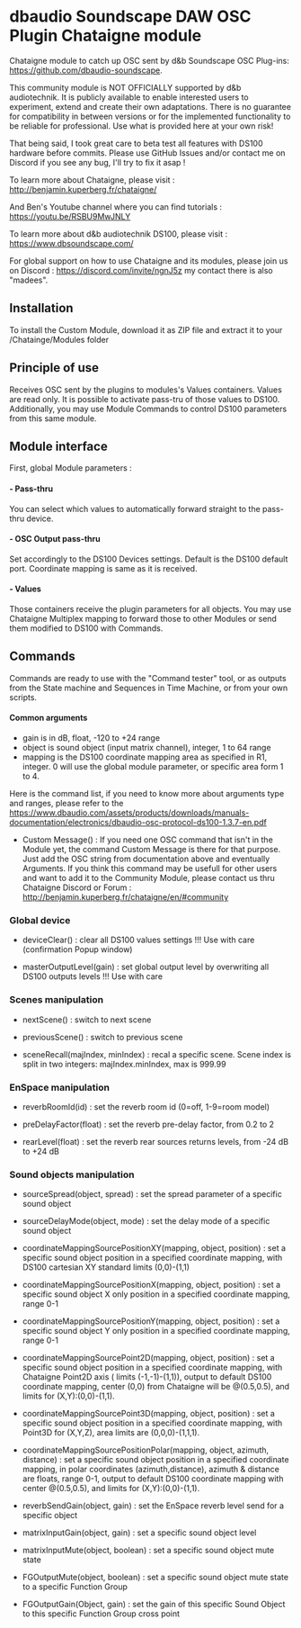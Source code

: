 # dbaudio Soundscape DAW OSC Plugin Chataigne module
Chataigne module to catch up OSC sent by d&b Soundscape OSC Plug-ins: https://github.com/dbaudio-soundscape.  

This community module is NOT OFFICIALLY supported by d&b audiotechnik.
It is publicly available to enable interested users to experiment, extend and create their own adaptations.
There is no guarantee for compatibility in between versions or for the implemented functionality to be reliable for professional.
Use what is provided here at your own risk!

That being said, I took great care to beta test all features with DS100 hardware before commits.
Please use GitHub Issues and/or contact me on Discord if you see any bug, I'll try to fix it asap !

To learn more about Chataigne, please visit : http://benjamin.kuperberg.fr/chataigne/

And Ben's Youtube channel where you can find tutorials : https://youtu.be/RSBU9MwJNLY

To learn more about d&amp;b audiotechnik DS100, please visit : https://www.dbsoundscape.com/  

For global support on how to use Chataigne and its modules, please join us on Discord : 
https://discord.com/invite/ngnJ5z my contact there is also "madees".

## Installation
To install the Custom Module, download it as ZIP file and extract it to your /Chatainge/Modules folder

## Principle of use
Receives OSC sent by the plugins to modules's Values containers. Values are read only.
It is possible to activate pass-tru of those values to DS100.
Additionally, you may use Module Commands to control DS100 parameters from this same module.

## Module interface
First, global Module parameters :
#### - Pass-thru
You can select which values to automatically forward straight to the pass-thru device.

#### - OSC Output pass-thru
Set accordingly to the DS100 Devices settings. Default is the DS100 default port.
Coordinate mapping is same as it is received.

#### - Values
Those containers receive the plugin parameters for all objects.
You may use Chataigne Multiplex mapping to forward those to other Modules or send them modified to DS100 with Commands.

## Commands
Commands are ready to use with the "Command tester" tool, or as outputs from the State machine and Sequences in Time Machine, or from your own scripts.

#### Common arguments
- gain is in dB, float, -120 to +24 range
- object is sound object (input matrix channel), integer, 1 to 64 range
- mapping is the DS100 coordinate mapping area as specified in R1, integer. 0 will use the global module parameter, or specific area form 1 to 4.

Here is the command list, if you need to know more about arguments type and ranges, please refer to the https://www.dbaudio.com/assets/products/downloads/manuals-documentation/electronics/dbaudio-osc-protocol-ds100-1.3.7-en.pdf

- Custom Message() :
If you need one OSC command that isn't in the Module yet, the command Custom Message is there for that purpose. Just add the OSC string from documentation above and eventually Arguments. If you think this command may be usefull for other users and want to add it to the Community Module, please contact us thru Chataigne Discord or Forum : http://benjamin.kuperberg.fr/chataigne/en/#community

### Global device
- deviceClear() : clear all DS100 values settings !!! Use with care (confirmation Popup window)

- masterOutputLevel(gain) : set global output level by overwriting all DS100 outputs levels !!! Use with care

### Scenes manipulation
- nextScene() : switch to next scene

- previousScene() : switch to previous scene

- sceneRecall(majIndex, minIndex) : recal a specific scene. Scene index is split in two integers: majIndex.minIndex, max is 999.99

### EnSpace manipulation
- reverbRoomId(id) : set the reverb room id (0=off, 1-9=room model)

- preDelayFactor(float) : set the reverb pre-delay factor, from 0.2 to 2

- rearLevel(float) : set the reverb rear sources returns levels, from -24 dB to +24 dB

### Sound objects manipulation
- sourceSpread(object, spread) : set the spread parameter of a specific sound object

- sourceDelayMode(object, mode) : set the delay mode of a specific sound object

- coordinateMappingSourcePositionXY(mapping, object, position) : set a specific sound object position in a specified coordinate mapping, with DS100 cartesian XY standard limits (0,0)-(1,1)

- coordinateMappingSourcePositionX(mapping, object, position) : set a specific sound object X only position in a specified coordinate mapping, range 0-1

- coordinateMappingSourcePositionY(mapping, object, position) : set a specific sound object Y only position in a specified coordinate mapping, range 0-1

- coordinateMappingSourcePoint2D(mapping, object, position) : set a specific sound object position in a specified coordinate mapping, with Chataigne Point2D axis ( limits (-1,-1)-(1,1)), output to default DS100 coordinate mapping, center (0,0) from Chataigne will be @(0.5,0.5), and limits for (X,Y):(0,0)-(1,1).

- coordinateMappingSourcePoint3D(mapping, object, position) : set a specific sound object position in a specified coordinate mapping, with Point3D for (X,Y,Z), area limits are (0,0,0)-(1,1,1).

- coordinateMappingSourcePositionPolar(mapping, object, azimuth, distance) : set a specific sound object position in a specified coordinate mapping, in polar coordinates (azimuth,distance), azimuth & distance are floats, range 0-1, output to default DS100 coordinate mapping with center @(0.5,0.5), and limits for (X,Y):(0,0)-(1,1).

- reverbSendGain(object, gain) : set the EnSpace reverb level send for a specific object

- matrixInputGain(object, gain) : set a specific sound object level

- matrixInputMute(object, boolean) : set a specific sound object mute state

- FGOutputMute(object, boolean) : set a specific sound object mute state to a specific Function Group

- FGOutputGain(Object, gain) : set the gain of this specific Sound Object to this specific Function Group cross point
